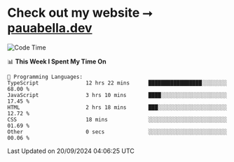 # Check out my website ⭢ [pauabella.dev](https://pauabella.dev)

<!--START_SECTION:waka-->
![Code Time](http://img.shields.io/badge/Code%20Time-3%2C735%20hrs%2043%20mins-blue)

📊 **This Week I Spent My Time On** 

```text
💬 Programming Languages: 
TypeScript               12 hrs 22 mins      █████████████████░░░░░░░░   68.00 % 
JavaScript               3 hrs 10 mins       ████░░░░░░░░░░░░░░░░░░░░░   17.45 % 
HTML                     2 hrs 18 mins       ███░░░░░░░░░░░░░░░░░░░░░░   12.72 % 
CSS                      18 mins             ░░░░░░░░░░░░░░░░░░░░░░░░░   01.69 % 
Other                    0 secs              ░░░░░░░░░░░░░░░░░░░░░░░░░   00.06 % 
```


 Last Updated on 20/09/2024 04:06:25 UTC
<!--END_SECTION:waka-->
